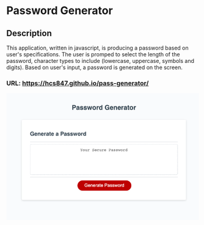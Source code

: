 # Password Generator

## Description

This application, written in javascript, is producing a password based on user's specifications.
The user is promped to select the length of the password, character types to include (lowercase, uppercase, symbols and digits).
Based on user's input, a password is generated on the screen.

### URL: https://hcs847.github.io/pass-generator/

![](2020-10-03-17-06-54.png)
